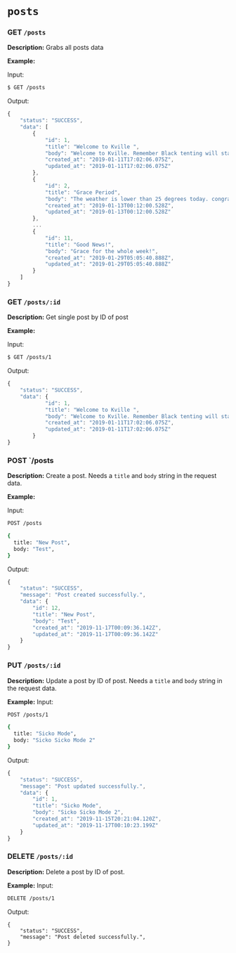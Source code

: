 # `posts`
### GET `/posts`
**Description:**
Grabs all posts data

**Example:**

Input:
```bash
$ GET /posts
```

Output:
```javascript
{
    "status": "SUCCESS",
    "data": [
        {
            "id": 1,
            "title": "Welcome to Kville ",
            "body": "Welcome to Kville. Remember Black tenting will start promptly at 11pm on Saturday, January 12th.  See you there Crazies!!",
            "created_at": "2019-01-11T17:02:06.075Z",
            "updated_at": "2019-01-11T17:02:06.075Z"
        },
        {
            "id": 2,
            "title": "Grace Period",
            "body": "The weather is lower than 25 degrees today. congrats no night shift!!!!",
            "created_at": "2019-01-13T00:12:00.528Z",
            "updated_at": "2019-01-13T00:12:00.528Z"
        },
        ...
        {
            "id": 11,
            "title": "Good News!",
            "body": "Grace for the whole week!",
            "created_at": "2019-01-29T05:05:40.888Z",
            "updated_at": "2019-01-29T05:05:40.888Z"
        }
    ]
}
```

### GET `/posts/:id`
**Description:**
Get single post by ID of post

**Example:**

Input:
```bash
$ GET /posts/1
```

Output:
```javascript
{
    "status": "SUCCESS",
    "data": {
            "id": 1,
            "title": "Welcome to Kville ",
            "body": "Welcome to Kville. Remember Black tenting will start promptly at 11pm on Saturday, January 12th.  See you there Crazies!!",
            "created_at": "2019-01-11T17:02:06.075Z",
            "updated_at": "2019-01-11T17:02:06.075Z"
        }
}
```


### POST `/posts
**Description:**
Create a post. Needs a `title` and `body` string in the request data.

**Example:**

Input:
```bash
POST /posts

{ 
  title: "New Post",
  body: "Test",
}
```

Output: 
```javascript
{
    "status": "SUCCESS",
    "message": "Post created successfully.",
    "data": {
        "id": 12,
        "title": "New Post",
        "body": "Test",
        "created_at": "2019-11-17T00:09:36.142Z",
        "updated_at": "2019-11-17T00:09:36.142Z"
    }
}
```

### PUT `/posts/:id`
**Description:**
Update a post by ID of post. Needs a `title` and `body` string in the request data.

**Example:**
Input:
```bash
POST /posts/1

{
  title: "Sicko Mode",
  body: "Sicko Sicko Mode 2"
}
```

Output:
```javascript
{
    "status": "SUCCESS",
    "message": "Post updated successfully.",
    "data": {
        "id": 1,
        "title": "Sicko Mode",
        "body": "Sicko Sicko Mode 2",
        "created_at": "2019-11-15T20:21:04.120Z",
        "updated_at": "2019-11-17T00:10:23.199Z"
    }
}
```

### DELETE `/posts/:id`
**Description:**
Delete a post by ID of post. 

**Example:**
Input:
```bash
DELETE /posts/1
```

Output:
```
{
    "status": "SUCCESS",
    "message": "Post deleted successfully.",
}
```

